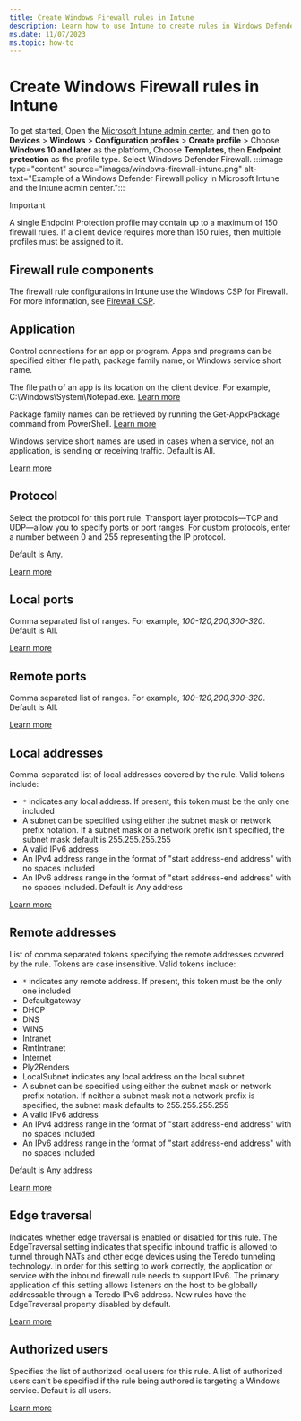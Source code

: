 ```yaml
---
title: Create Windows Firewall rules in Intune 
description: Learn how to use Intune to create rules in Windows Defender Firewall with Advanced Security.
ms.date: 11/07/2023
ms.topic: how-to
---
```


# Create Windows Firewall rules in Intune

To get started, Open the [Microsoft Intune admin center](https://go.microsoft.com/fwlink/?linkid=2109431), and then go to **Devices** > **Windows** > **Configuration profiles** > **Create profile** > Choose **Windows 10 and later** as the platform, Choose **Templates**, then **Endpoint protection** as the profile type.
Select Windows Defender Firewall.
:::image type="content" source="images/windows-firewall-intune.png" alt-text="Example of a Windows Defender Firewall policy in Microsoft Intune and the Intune admin center.":::

>[!IMPORTANT]
>A single Endpoint Protection profile may contain up to a maximum of 150 firewall rules. If a client device requires more than 150 rules, then multiple profiles must be assigned to it.

## Firewall rule components

The firewall rule configurations in Intune use the Windows CSP for Firewall. For more information, see [Firewall CSP](/windows/client-management/mdm/firewall-csp).

## Application

Control connections for an app or program.
Apps and programs can be specified either file path, package family name, or Windows service short name.

The file path of an app is its location on the client device.
For example, C:\Windows\System\Notepad.exe.
[Learn more](/windows/client-management/mdm/firewall-csp#filepath)

Package family names can be retrieved by running the Get-AppxPackage command from PowerShell.
[Learn more](https://aka.ms/intunefirewallPackageNameFromPowerShell)

Windows service short names are used in cases when a service, not an application, is sending or receiving traffic.
Default is All.

[Learn more](/windows/client-management/mdm/firewall-csp#servicename)

## Protocol

Select the protocol for this port rule. Transport layer protocols—TCP and UDP—allow you to specify ports or port ranges. For custom protocols, enter a number between 0 and 255 representing the IP protocol.

Default is Any.

[Learn more](/windows/client-management/mdm/firewall-csp#protocol)

## Local ports

Comma separated list of ranges. For example, *100-120,200,300-320*. Default is All.

[Learn more](/windows/client-management/mdm/firewall-csp#localportranges)

## Remote ports

Comma separated list of ranges. For example, *100-120,200,300-320*. Default is All.

[Learn more](/windows/client-management/mdm/firewall-csp#remoteportranges)

## Local addresses

Comma-separated list of local addresses covered by the rule. Valid tokens include:

- `*` indicates any local address. If present, this token must be the only one included
- A subnet can be specified using either the subnet mask or network prefix notation. If a subnet mask or a network prefix isn't specified, the subnet mask default is 255.255.255.255
- A valid IPv6 address
- An IPv4 address range in the format of "start address-end address" with no spaces included
- An IPv6 address range in the format of "start address-end address" with no spaces included. Default is Any address

[Learn more](/windows/client-management/mdm/firewall-csp#localaddressranges)

## Remote addresses

List of comma separated tokens specifying the remote addresses covered by the rule. Tokens are case insensitive. Valid tokens include:

- `*` indicates any remote address. If present, this token must be the only one included
- Defaultgateway
- DHCP
- DNS
- WINS
- Intranet
- RmtIntranet
- Internet
- Ply2Renders
- LocalSubnet indicates any local address on the local subnet
- A subnet can be specified using either the subnet mask or network prefix notation. If neither a subnet mask not a network prefix is specified, the subnet mask defaults to 255.255.255.255
- A valid IPv6 address
- An IPv4 address range in the format of "start address-end address" with no spaces included
- An IPv6 address range in the format of "start address-end address" with no spaces included

Default is Any address

[Learn more](https://aka.ms/intunefirewallremotaddressrule)

## Edge traversal

Indicates whether edge traversal is enabled or disabled for this rule. The EdgeTraversal setting indicates that specific inbound traffic is allowed to tunnel through NATs and other edge devices using the Teredo tunneling technology. In order for this setting to work correctly, the application or service with the inbound firewall rule needs to support IPv6. The primary application of this setting allows listeners on the host to be globally addressable through a Teredo IPv6 address. New rules have the EdgeTraversal property disabled by default.

[Learn more](/windows/client-management/mdm/firewall-csp#edgetraversal)

## Authorized users

Specifies the list of authorized local users for this rule. A list of authorized users can't be specified if the rule being authored is targeting a Windows service. Default is all users.

[Learn more](/windows/client-management/mdm/firewall-csp#localuserauthorizedlist)
